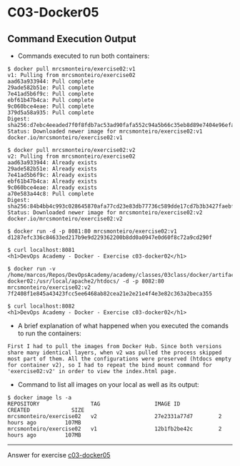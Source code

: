 # C03-Docker05

## Command Execution Output
- Commands executed to run both containers:
```
$ docker pull mrcsmonteiro/exercise02:v1
v1: Pulling from mrcsmonteiro/exercise02
aad63a933944: Pull complete
29ade582b51e: Pull complete
7e41ad5b6f9c: Pull complete
ebf61b47b4ca: Pull complete
9c060bce4eae: Pull complete
379d5a58a935: Pull complete
Digest: sha256:d7ebc4eeaded7f0f8fdb7ac53ad90fafa552c94a5b66c35eb8d89e7404e96efa
Status: Downloaded newer image for mrcsmonteiro/exercise02:v1
docker.io/mrcsmonteiro/exercise02:v1

$ docker pull mrcsmonteiro/exercise02:v2
v2: Pulling from mrcsmonteiro/exercise02
aad63a933944: Already exists
29ade582b51e: Already exists
7e41ad5b6f9c: Already exists
ebf61b47b4ca: Already exists
9c060bce4eae: Already exists
a70e583a44c8: Pull complete
Digest: sha256:84b4bb4c993c028645870afa77cd23e83db77736c589dde17cd7b3b3427faebf
Status: Downloaded newer image for mrcsmonteiro/exercise02:v2
docker.io/mrcsmonteiro/exercise02:v2

$ docker run -d -p 8081:80 mrcsmonteiro/exercise02:v1
d1287efc336c84633ed217b9e9d229362200b8dd0a0947e0d60f8c72a9cd290f

$ curl localhost:8081
<h1>DevOps Academy - Docker - Exercise c03-docker02</h1>

$ docker run -v /home/marcos/Repos/DevOpsAcademy/academy/classes/03class/docker/artifacts/c03-docker02:/usr/local/apache2/htdocs/ -d -p 8082:80 mrcsmonteiro/exercise02:v2
7f2408f1e845a43423fcc5ee6468ab82cea21e2e21e4f4e3e82c363a2beca355

$ curl localhost:8082
<h1>DevOps Academy - Docker - Exercise c03-docker02</h1>
```

- A brief explanation of what happened when you executed the comands to run the containers:
```
First I had to pull the images from Docker Hub. Since both versions share many identical layers, when v2 was pulled the process skipped most part of them. All the configurations were preserved (htdocs empty for container v2), so I had to repeat the bind mount command for 'exercise02:v2' in order to view the index.html page. 
```

- Command to list all images on your local as well as its output:
```
$ docker image ls -a
REPOSITORY                TAG                 IMAGE ID            CREATED             SIZE
mrcsmonteiro/exercise02   v2                  27e2331a77d7        2 hours ago         107MB
mrcsmonteiro/exercise02   v1                  12b1fb2be42c        2 hours ago         107MB
```

***
Answer for exercise [c03-docker05](https://github.com/devopsacademyau/academy/blob/af3225a3436f263164e8daebc6bbd1ef3122b900/classes/03class/exercises/c03-docker05/README.md)
